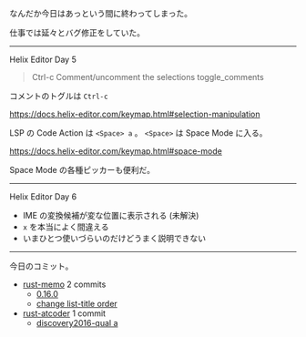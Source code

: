 なんだか今日はあっという間に終わってしまった。

仕事では延々とバグ修正をしていた。

---

Helix Editor Day 5

> Ctrl-c	Comment/uncomment the selections	toggle_comments

コメントのトグルは `Ctrl-c`

<https://docs.helix-editor.com/keymap.html#selection-manipulation>

LSP の Code Action は `<Space> a` 。 `<Space>` は Space Mode に入る。

<https://docs.helix-editor.com/keymap.html#space-mode>

Space Mode の各種ピッカーも便利だ。

---

Helix Editor Day 6

- IME の変換候補が変な位置に表示される (未解決)
- `x` を本当によく間違える
- いまひとつ使いづらいのだけどうまく説明できない

---

今日のコミット。

- [rust-memo](https://github.com/bouzuya/rust-memo) 2 commits
  - [0.16.0](https://github.com/bouzuya/rust-memo/commit/2e26491b546545b3d67d2a32379365e645c61ccd)
  - [change list-title order](https://github.com/bouzuya/rust-memo/commit/5644774b40fc86af234a37139847ec385f35384d)
- [rust-atcoder](https://github.com/bouzuya/rust-atcoder) 1 commit
  - [discovery2016-qual a](https://github.com/bouzuya/rust-atcoder/commit/598ca7289291d89d79d777f5133e881a683a9a10)
